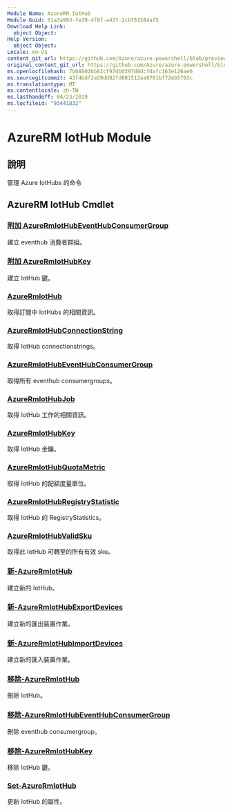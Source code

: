 ```yaml
---
Module Name: AzureRM.IotHub
Module Guid: 51a3a993-fe39-4f8f-a437-2cb751584af5
Download Help Link:
  object Object: 
Help Version:
  object Object: 
Locale: en-US
content_git_url: https://github.com/Azure/azure-powershell/blob/preview/src/ResourceManager/IotHub/Commands.IotHub/help/AzureRM.IotHub.md
original_content_git_url: https://github.com/Azure/azure-powershell/blob/preview/src/ResourceManager/IotHub/Commands.IotHub/help/AzureRM.IotHub.md
ms.openlocfilehash: 7b68802bb82cf97db0397d8dcfdafc163e126ae6
ms.sourcegitcommit: 43f4bdf2a59dd82fd881512aa9761bf72eb5703c
ms.translationtype: MT
ms.contentlocale: zh-TW
ms.lasthandoff: 04/23/2019
ms.locfileid: "93441832"
---
```

# AzureRM IotHub Module
## 說明
管理 Azure IotHubs 的命令

## AzureRM IotHub Cmdlet
### [附加 AzureRmIotHubEventHubConsumerGroup](Add-AzureRmIotHubEventHubConsumerGroup.md)
建立 eventhub 消費者群組。

### [附加 AzureRmIotHubKey](Add-AzureRmIotHubKey.md)
建立 IotHub 鍵。

### [AzureRmIotHub](Get-AzureRmIotHub.md)
取得訂閱中 IotHubs 的相關資訊。

### [AzureRmIotHubConnectionString](Get-AzureRmIotHubConnectionString.md)
取得 IotHub connectionstrings。

### [AzureRmIotHubEventHubConsumerGroup](Get-AzureRmIotHubEventHubConsumerGroup.md)
取得所有 eventhub consumergroups。

### [AzureRmIotHubJob](Get-AzureRmIotHubJob.md)
取得 IotHub 工作的相關資訊。

### [AzureRmIotHubKey](Get-AzureRmIotHubKey.md)
取得 IotHub 金鑰。

### [AzureRmIotHubQuotaMetric](Get-AzureRmIotHubQuotaMetric.md)
取得 IotHub 的配額度量單位。

### [AzureRmIotHubRegistryStatistic](Get-AzureRmIotHubRegistryStatistic.md)
取得 IotHub 的 RegistryStatistics。

### [AzureRmIotHubValidSku](Get-AzureRmIotHubValidSku.md)
取得此 IotHub 可轉至的所有有效 sku。

### [新-AzureRmIotHub](New-AzureRmIotHub.md)
建立新的 IotHub。

### [新-AzureRmIotHubExportDevices](New-AzureRmIotHubExportDevices.md)
建立新的匯出裝置作業。

### [新-AzureRmIotHubImportDevices](New-AzureRmIotHubImportDevices.md)
建立新的匯入裝置作業。

### [移除-AzureRmIotHub](Remove-AzureRmIotHub.md)
刪除 IotHub。

### [移除-AzureRmIotHubEventHubConsumerGroup](Remove-AzureRmIotHubEventHubConsumerGroup.md)
刪除 eventhub consumergroup。

### [移除-AzureRmIotHubKey](Remove-AzureRmIotHubKey.md)
移除 IotHub 鍵。

### [Set-AzureRmIotHub](Set-AzureRmIotHub.md)
更新 IotHub 的屬性。

